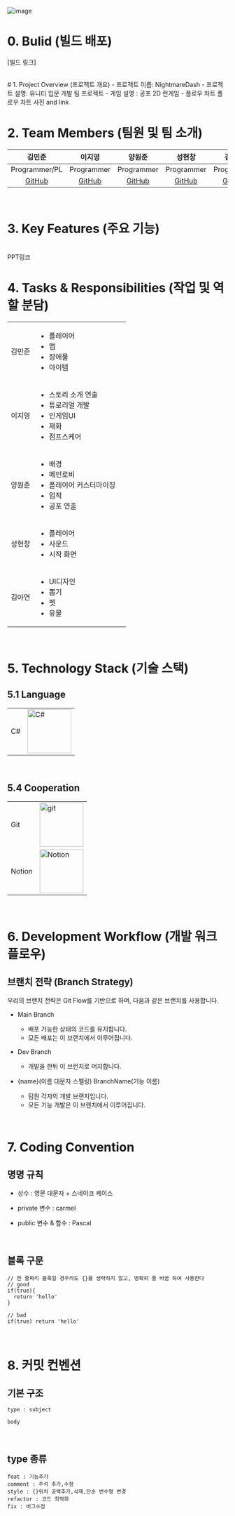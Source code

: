 ![image](https://github.com/user-attachments/assets/a23fcf4c-0be7-43c9-8c7c-ba3d3ac58525)

# 0. Bulid (빌드 배포)
[빌드 링크]

<br/>
# 1. Project Overview (프로젝트 개요)
- 프로젝트 이름: NightmareDash
- 프로젝트 설명: 유니티 입문 개발 팀 프로젝트
- 게임 설명 : 공포 2D 런게임
- 플로우 차트
플로우 차트 사진 and link
<br/>

# 2. Team Members (팀원 및 팀 소개)
| 김민준 | 이지영 | 양원준 | 성현창 | 김아연 |
|:------:|:------:|:------:|:------:|:------:|
| Programmer/PL | Programmer | Programmer | Programmer | Programmer |
| [GitHub](https://github.com/Toaaaa) | [GitHub](https://github.com/LeeJiyoung0511) | [GitHub](https://github.com/kierwl) | [GitHub](https://github.com/SHC7065) | [GitHub](https://github.com/borigulmi) |

<br/>

# 3. Key Features (주요 기능)
<br/>
PPT링크
<br/>

# 4. Tasks & Responsibilities (작업 및 역할 분담)
|  |  |  |
|-----------------|-----------------|-----------------|
| 김민준   | <ul><li>플레이어</li><li>맵</li><li>장애물</li><li>아이템</li></ul>     |
| 이지영   | <ul><li>스토리 소개 연출</li><li>튜로리얼 개발</li><li>인게임UI</li><li>재화</li><li>점프스케어</li></ul>      |
| 양원준   | <ul><li>배경</li><li>메인로비</li><li>플레이어 커스터마이징</li><li>업적</li><li>공포 연출</li></ul>            |
| 성현창   | <ul><li>플레이어</li><li>사운드</li><li>시작 화면</li></ul>     |
| 김아연   | <ul><li>UI디자인</li><li>뽑기</li><li>펫</li><li>유물</li></ul>     |

<br/>

# 5. Technology Stack (기술 스택)
## 5.1 Language
|  |  |
|-----------------|-----------------|
| C#|<img src="https://github.com/user-attachments/assets/2e122e74-a28b-4ce7-aff6-382959216d31" alt="C#" width="100">| 


<br/>

## 5.4 Cooperation
|  |  |
|-----------------|-----------------|
| Git    |  <img src="https://github.com/user-attachments/assets/483abc38-ed4d-487c-b43a-3963b33430e6" alt="git" width="100">    |
| Notion    |  <img src="https://github.com/user-attachments/assets/34141eb9-deca-416a-a83f-ff9543cc2f9a" alt="Notion" width="100">    |

<br/>

# 6. Development Workflow (개발 워크플로우)
## 브랜치 전략 (Branch Strategy)
우리의 브랜치 전략은 Git Flow를 기반으로 하며, 다음과 같은 브랜치를 사용합니다.

- Main Branch
  - 배포 가능한 상태의 코드를 유지합니다.
  - 모든 배포는 이 브랜치에서 이루어집니다.

- Dev Branch
  - 개발을 한뒤 이 브런치로 머지합니다.
  
- {name}(이름 대문자 스펠링) BranchName(기능 이름)
  - 팀원 각자의 개발 브랜치입니다.
  - 모든 기능 개발은 이 브랜치에서 이루어집니다.

<br/>

# 7. Coding Convention

## 명명 규칙

* 상수 : 영문 대문자 + 스네이크 케이스

* private 변수 : carmel

* public 변수 & 함수 : Pascal

<br/>

## 블록 구문
```
// 한 줄짜리 블록일 경우라도 {}를 생략하지 않고, 명확히 줄 바꿈 하여 사용한다
// good
if(true){
  return 'hello'
}

// bad
if(true) return 'hello'
```
<br/>

# 8. 커밋 컨벤션
## 기본 구조
```
type : subject

body 
```
<br/>

## type 종류
```
feat : 기능추가
comment : 주석 추가,수정
style : {}위치 공백추가,삭제,단순 변수명 변경
refactor : 코드 최적화
fix : 버그수정
```
<br/>
